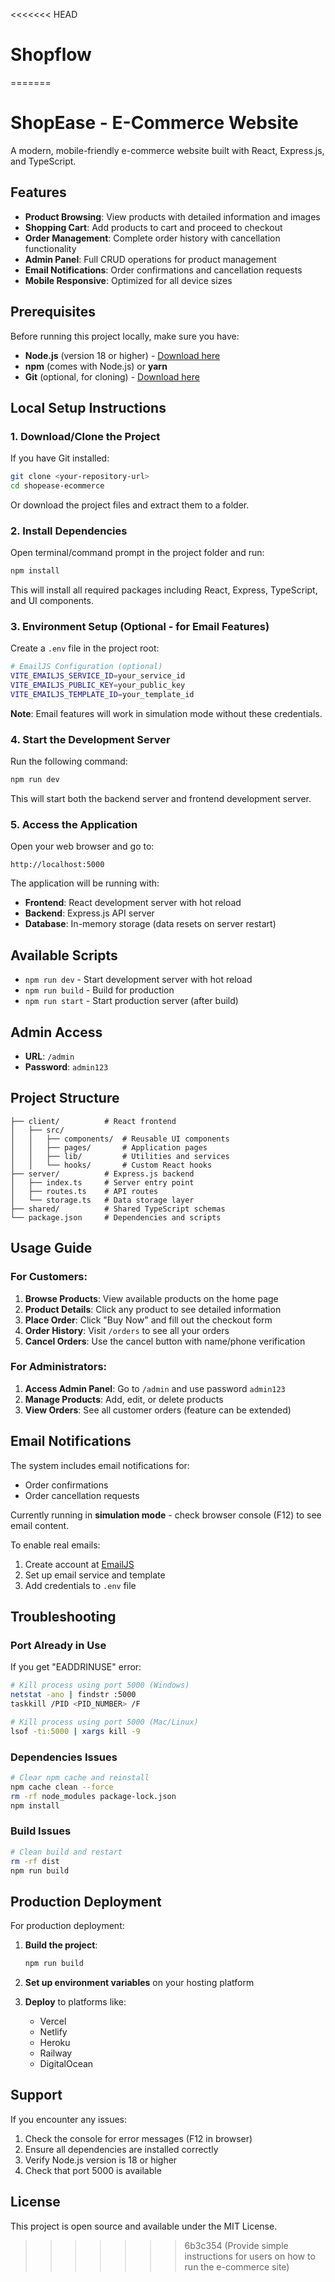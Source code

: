 <<<<<<< HEAD
# Shopflow
=======
# ShopEase - E-Commerce Website

A modern, mobile-friendly e-commerce website built with React, Express.js, and TypeScript.

## Features

- **Product Browsing**: View products with detailed information and images
- **Shopping Cart**: Add products to cart and proceed to checkout
- **Order Management**: Complete order history with cancellation functionality
- **Admin Panel**: Full CRUD operations for product management
- **Email Notifications**: Order confirmations and cancellation requests
- **Mobile Responsive**: Optimized for all device sizes

## Prerequisites

Before running this project locally, make sure you have:

- **Node.js** (version 18 or higher) - [Download here](https://nodejs.org/)
- **npm** (comes with Node.js) or **yarn**
- **Git** (optional, for cloning) - [Download here](https://git-scm.com/)

## Local Setup Instructions

### 1. Download/Clone the Project

If you have Git installed:
```bash
git clone <your-repository-url>
cd shopease-ecommerce
```

Or download the project files and extract them to a folder.

### 2. Install Dependencies

Open terminal/command prompt in the project folder and run:

```bash
npm install
```

This will install all required packages including React, Express, TypeScript, and UI components.

### 3. Environment Setup (Optional - for Email Features)

Create a `.env` file in the project root:

```bash
# EmailJS Configuration (optional)
VITE_EMAILJS_SERVICE_ID=your_service_id
VITE_EMAILJS_PUBLIC_KEY=your_public_key
VITE_EMAILJS_TEMPLATE_ID=your_template_id
```

**Note**: Email features will work in simulation mode without these credentials.

### 4. Start the Development Server

Run the following command:

```bash
npm run dev
```

This will start both the backend server and frontend development server.

### 5. Access the Application

Open your web browser and go to:
```
http://localhost:5000
```

The application will be running with:
- **Frontend**: React development server with hot reload
- **Backend**: Express.js API server
- **Database**: In-memory storage (data resets on server restart)

## Available Scripts

- `npm run dev` - Start development server with hot reload
- `npm run build` - Build for production
- `npm run start` - Start production server (after build)

## Admin Access

- **URL**: `/admin`
- **Password**: `admin123`

## Project Structure

```
├── client/          # React frontend
│   ├── src/
│   │   ├── components/  # Reusable UI components
│   │   ├── pages/       # Application pages
│   │   ├── lib/         # Utilities and services
│   │   └── hooks/       # Custom React hooks
├── server/          # Express.js backend
│   ├── index.ts     # Server entry point
│   ├── routes.ts    # API routes
│   └── storage.ts   # Data storage layer
├── shared/          # Shared TypeScript schemas
└── package.json     # Dependencies and scripts
```

## Usage Guide

### For Customers:
1. **Browse Products**: View available products on the home page
2. **Product Details**: Click any product to see detailed information
3. **Place Order**: Click "Buy Now" and fill out the checkout form
4. **Order History**: Visit `/orders` to see all your orders
5. **Cancel Orders**: Use the cancel button with name/phone verification

### For Administrators:
1. **Access Admin Panel**: Go to `/admin` and use password `admin123`
2. **Manage Products**: Add, edit, or delete products
3. **View Orders**: See all customer orders (feature can be extended)

## Email Notifications

The system includes email notifications for:
- Order confirmations
- Order cancellation requests

Currently running in **simulation mode** - check browser console (F12) to see email content.

To enable real emails:
1. Create account at [EmailJS](https://www.emailjs.com/)
2. Set up email service and template
3. Add credentials to `.env` file

## Troubleshooting

### Port Already in Use
If you get "EADDRINUSE" error:
```bash
# Kill process using port 5000 (Windows)
netstat -ano | findstr :5000
taskkill /PID <PID_NUMBER> /F

# Kill process using port 5000 (Mac/Linux)
lsof -ti:5000 | xargs kill -9
```

### Dependencies Issues
```bash
# Clear npm cache and reinstall
npm cache clean --force
rm -rf node_modules package-lock.json
npm install
```

### Build Issues
```bash
# Clean build and restart
rm -rf dist
npm run build
```

## Production Deployment

For production deployment:

1. **Build the project**:
   ```bash
   npm run build
   ```

2. **Set up environment variables** on your hosting platform

3. **Deploy** to platforms like:
   - Vercel
   - Netlify
   - Heroku
   - Railway
   - DigitalOcean

## Support

If you encounter any issues:
1. Check the console for error messages (F12 in browser)
2. Ensure all dependencies are installed correctly
3. Verify Node.js version is 18 or higher
4. Check that port 5000 is available

## License

This project is open source and available under the MIT License.
>>>>>>> 6b3c354 (Provide simple instructions for users on how to run the e-commerce site)
